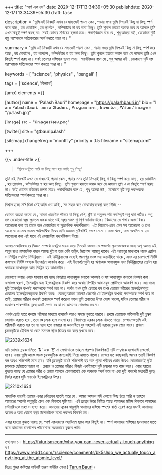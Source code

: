+++
title: "স্পর্শ এক ভ্রম"
date: 2020-12-17T13:34:39+05:30
publishdate: 2020-12-17T13:34:39+05:30
draft: false

description = "তুমি এই নিবন্ধটি এখন যে মাধ্যমেই পড়না কেন , পড়ার সময় তুমি নিশ্চয়ই কিছু না কিছু স্পর্শ করে আছ , হয় মোবাইল , হয় ল্যাপটপ , কম্পিউটার না হয় অন্য কিছু। তুমি শুনলে হয়তো অবাক হবে যে আসলে তুমি এখন কিছুই স্পর্শ করছ না। সবই তোমার মস্তিষ্কের ছলনা মাত্র। পদার্থবিজ্ঞান বলে যে , শুধু আমরা নই , যেকোনো দুটি বস্তু পরস্পরকে সত্যিকারের স্পর্শ করতে পারে না। "

summary = "তুমি এই নিবন্ধটি এখন যে মাধ্যমেই পড়না কেন , পড়ার সময় তুমি নিশ্চয়ই কিছু না কিছু স্পর্শ করে আছ , হয় মোবাইল , হয় ল্যাপটপ , কম্পিউটার না হয় অন্য কিছু। তুমি শুনলে হয়তো অবাক হবে যে আসলে তুমি এখন কিছুই স্পর্শ করছ না। সবই তোমার মস্তিষ্কের ছলনা মাত্র। পদার্থবিজ্ঞান বলে যে , শুধু আমরা নই , যেকোনো দুটি বস্তু পরস্পরকে সত্যিকারের স্পর্শ করতে পারে না। "


keywords = [
    "science",
    "physics" ,
    "bengali"
]

tags = ['science', 'বিজ্ঞান']

[amp]
    elements = []


[author]
    name = "Palash Bauri"
    homepage = "https://palashbauri.in"
    bio = "I am Palash Bauri. I am a Student , Programmer , Inventor , Writer."
    image = "/palash.jpg"

[image]
    src = "/images/sev.png"    

[twitter]
    site = "@bauripalash"

[sitemap]
    changefreq = "monthly"
    priority = 0.5
    filename = "sitemap.xml"

+++

{{< under-title >}}

> “ছুঁয়েও ছুঁতে পারি না কিছু
> মনে হয় আছি শুধু পিছু”

তুমি এই নিবন্ধটি এখন যে মাধ্যমেই পড়না কেন , পড়ার সময় তুমি নিশ্চয়ই কিছু না কিছু স্পর্শ করে আছ , হয় মোবাইল , হয় ল্যাপটপ , কম্পিউটার না হয় অন্য কিছু। তুমি শুনলে হয়তো অবাক হবে যে আসলে তুমি এখন কিছুই স্পর্শ করছ না। সবই তোমার মস্তিষ্কের ছলনা মাত্র। পদার্থবিজ্ঞান বলে যে , শুধু আমরা নই , যেকোনো দুটি বস্তু পরস্পরকে সত্যিকারের স্পর্শ করতে পারে না। 

বিশ্বাস হচ্ছে না? চিন্তা নেই আমি তো আছি , সব সহজ করে বোঝাবার ব্যবস্থা করে দিচ্ছি -- 


তোমরা হয়তো জানো যে , আমরা প্রত্যহিক জীবনে যা কিছু দেখি, ছুঁই বা অনুভব করি সবকিছুই অণু দ্বারা গঠিত। অণু হল যেকোনো বস্তুর ক্ষুদ্রতম একক যাতে ওই বস্তুর সকল গুণাগুণ বর্তমান থাকে। বিজ্ঞানের যে শাখায় এসব বিষয়ে আলোচনা করা হয় তাকে বলে কোয়ান্টাম বা ক্ষুদ্রাংশিক পদার্থবিজ্ঞান। এই বিজ্ঞানে এমন এমন সব আলোচনা ও তথ্য আছে যা তোমার আমার পারিপার্শ্বিক বিশ্বের প্রতি তোমার দৃষ্টিভঙ্গিই বদলে দেবে । আজ থাক , অন্য একদিন না হয় আলোচনা করা এই যাবে এই কোয়ান্টাম পদার্থবিজ্ঞান নিয়ে।


যাদের মাধ্যমিকস্তরের বিজ্ঞান সম্পর্কে একটুও ধারনা তারা নিশ্চয়ই জানবে যে পদার্থের ক্ষুদ্রতম একক হচ্ছে অণু আবার এই অণুর মধ্যে রাসায়নিক বন্ধনে আবদ্ধ দুই বা তার বেশি তড়িৎ নিরপেক্ষ পরমাণু থাকে। এই পরমাণুর মাঝখানে থাকে প্রোটন ও নিউট্রন সম্বলিত নিউক্লিয়াস । এই নিউক্লিয়াসের মধ্যেই পরমাণুর সমস্ত ভর অন্তর্নিহিত থাকে , এবং এর চারপাশে নির্দিষ্ট কক্ষপথে নির্দিষ্ট সংখ্যক ইলেকট্রন আবর্তন করে। এই ইলেকট্রনগুলি হয় ঋণাত্মক আধানযুক্ত এবং নিউক্লিয়াসের প্রোটন হয় ধনাত্মক আধানযুক্ত আর নিউট্রন হয় আধানহীন। 


যেকোনো কণার একটি সাধারণ ধর্ম হচ্ছে বিপরীত আধানযুক্ত কণাকে আকর্ষণ ও সম আধানযুক্ত কণাকে বিকর্ষণ করা। ফলাফল স্বরূপ , ইলেকট্রন অন্য ইলেকট্রনকে বিকর্ষণ করে আবার বিপরীত আধানযুক্ত প্রোটনকে আকর্ষণ করে। এর জন্যে দুটি ইলেকট্রন কখনই পরস্পরকে স্পর্শ করে না। অর্থাৎ যখন তুমি চেয়ারে বস তখন তোমার শরীরের ইলেকট্রনসমূহ চেয়ারের ইলেকট্রনসমূহকে বিকর্ষণ করে। যেহেতু আমরা আগেই জেনেছি যে ইলেকট্রন কখনই পরস্পরকে স্পর্শ করে না তাই, তোমার শরীরও কখনই চেয়ারকে স্পর্শ করে না ফলে তুমি চেয়ারের উপর ভেসে থাকো, যদিও তোমার শরীর ও চেয়ারের পারস্পরিক দূরত্ব এতই নগণ্য হয় যা তা আমাদের বোধগম্য হয় না। 


একটা ছোট্ট হাতে কলমে পরীক্ষার মাধ্যমে ব্যপারটি আরও সহজে বুঝতে পারবে। প্রথমে তোমাকে শক্তিশালী দুটি চুম্বক জোগাড় করতে হবে , তবে দণ্ড চুম্বক হলে ভালো হয়। বিদ্যালয়ে এরকম চুম্বক থাকতে পারে , সেখানেও তুমি এই পরীক্ষাটি করতে পার তা না সম্ভব হলে বাজারে বা অনলাইনে খুব সহজেই এই ধরনের চুম্বক পেয়ে যাবে। 
প্রথমে চুম্বকদুটিকে টেবিলে বা কোন সমতল স্থানে চিত্রের মত করে রাখতে হবে। 

![](https://i.imgur.com/CENw050.jpg "2339x1634")


যদি তোমার চুম্বক গুলিতে ‘N’ এবং ‘S’ না লেখা থাকে তাহলে পরস্পর বিকর্ষণকারী দুটি সম্মুখকে মুখোমুখি রাখলেই হবে। এবার তুমি আস্তে আস্তে চুম্বকদুটিকে কাছাকাছি নিয়ে আসতে থাকো। দেখবে যত কাছাকাছি আনবে ততই বিকর্ষণ বল আরও শক্তিশালী মনে হবে। যদি চুম্বকদুটি যথেষ্ট শক্তিশালী হয় তবে পুরো শরীরের জোর দিয়েও কোনোমতেই দুটো চুম্বককে ছোঁয়াতে পারবে না। চেয়ার ও তোমার শরীরও কিছুটা একইভাবে দুটি চুম্বকের মত কাজ করে। এবার হয়তো বুঝতে পারছ যে তোমার শরীর ও চেয়ার আসলে কোনভাবেই এক অপরকে স্পর্শ করে না এবং দুটি পদার্থের মধ্যবর্তী দূরত্ব নির্ভর করবে দুটি পদার্থের ইলেকট্রনের উপর। 

![](https://i.imgur.com/8MhLQOZ.jpg "2210x1654")

স্বাভাবিক ভাবেই তোমার এবার কৌতূহল হতেই পারে যে , আমরা আসলে যদি কোনো কিছু ছুঁতে পারি না তাহলে আমাদের স্পর্শের অনুভূতি কেন এবং কিভাবে সৃষ্টি হয়। এই প্রশ্নের উত্তর নিহিত আছে আমাদের মস্তিষ্ক কিভাবে আমাদের ভৌতবিশ্বকে গ্রহণ ও ব্যখ্যা করে। আমাদের ত্বকের স্নায়ুগুলি আমাদের মস্তিষ্কে স্পর্শের বার্তা প্রেরণ করে যখনই আমাদের ত্বকের ও অন্য কোনো বস্তুর ইলেকট্রণের মধ্যে পরস্পর বিকর্ষণ হয়। 


এবার হয়তো বুঝতে পারছ যে, স্পর্শ একধরনের মহাবিভ্রম ছাড়া আর কিছুই না। স্পর্শ আমাদের মস্তিষ্কের ছলনামাত্র যাতে করে আমাদের চারপাশের পরিবেশকে সহজভাবে বুঝতে পারি। 

---

তথ্যসূত্রঃ
১। <https://futurism.com/why-you-can-never-actually-touch-anything>
২। <https://www.reddit.com/r/science/comments/bk5sl/do_we_actually_touch_anything_at_the_atomic_level/>

বিঃদ্রঃ শুরুর কবিতার লাইনটি তরুণ বাউরির লেখা ( [Tarun Bauri](https://www.facebook.com/tarunbauripp/) )


